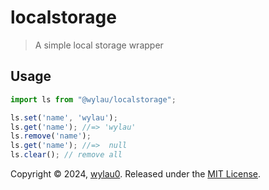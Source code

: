 # localstorage

> A simple local storage wrapper

## Usage

```js
import ls from "@wylau/localstorage";

ls.set('name', 'wylau');
ls.get('name'); //=> 'wylau'
ls.remove('name');
ls.get('name'); //=>  null
ls.clear(); // remove all
```

Copyright © 2024, [wylau0](https://github.com/wylau0).
Released under the [MIT License](LICENSE).
